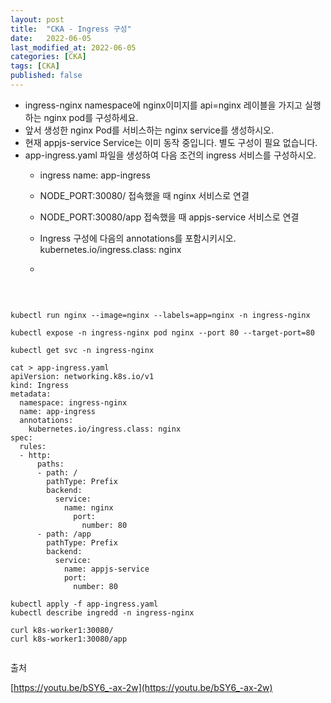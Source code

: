 ```yaml
---
layout: post
title:  "CKA - Ingress 구성"
date:   2022-06-05
last_modified_at: 2022-06-05
categories: [CKA]
tags: [CKA]
published: false
---
```


- ingress-nginx namespace에 nginx이미지를 api=nginx 레이블을 가지고 실행하는 nginx pod를 구성하세요.
- 앞서 생성한 nginx Pod를 서비스하는 nginx service를 생성하시오.
- 현재 appjs-service Service는 이미 동작 중입니다. 별도 구성이 필요 없습니다.
- app-ingress.yaml 파일을 생성하여 다음 조건의 ingress 서비스를 구성하시오.
  - ingress name: app-ingress
  - NODE_PORT:30080/ 접속했을 때 nginx 서비스로 연결
  - NODE_PORT:30080/app 접속했을 때 appjs-service 서비스로 연결
  - Ingress 구성에 다음의 annotations를 포함시키시오. kubernetes.io/ingress.class: nginx
  
  - 

<br/>

```shell

kubectl run nginx --image=nginx --labels=app=nginx -n ingress-nginx

kubectl expose -n ingress-nginx pod nginx --port 80 --target-port=80

kubectl get svc -n ingress-nginx 

cat > app-ingress.yaml
apiVersion: networking.k8s.io/v1
kind: Ingress
metadata:
  namespace: ingress-nginx
  name: app-ingress
  annotations:
    kubernetes.io/ingress.class: nginx
spec:
  rules:
  - http:
      paths:
      - path: /
        pathType: Prefix
        backend:
          service:
            name: nginx
              port:
                number: 80
      - path: /app
        pathType: Prefix
        backend:
          service:
            name: appjs-service
            port:
              number: 80

kubectl apply -f app-ingress.yaml
kubectl describe ingredd -n ingress-nginx

curl k8s-worker1:30080/
curl k8s-worker1:30080/app
  
```

출처

[https://youtu.be/bSY6_-ax-2w](https://youtu.be/bSY6_-ax-2w)